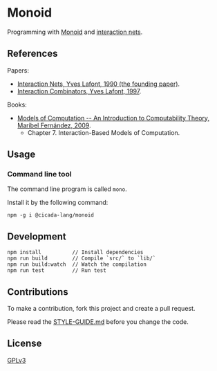 # Monoid

Programming with [Monoid](https://en.wikipedia.org/wiki/Monoid)
and [interaction nets](https://en.wikipedia.org/wiki/Interaction_nets).

## References

Papers:

- [Interaction Nets, Yves Lafont, 1990 (the founding paper)](./docs/papers/1990-interaction-nets.pdf).
- [Interaction Combinators, Yves Lafont, 1997](./docs/papers/1997-interaction-combinators.pdf).

Books:

- [Models of Computation -- An Introduction to Computability Theory, Maribel Fernández, 2009](./docs/books/models-of-computation--maribel-fernández.pdf).
  - Chapter 7. Interaction-Based Models of Computation.

## Usage

### Command line tool

The command line program is called `mono`.

Install it by the following command:

```
npm -g i @cicada-lang/monoid
```

## Development

```
npm install          // Install dependencies
npm run build        // Compile `src/` to `lib/`
npm run build:watch  // Watch the compilation
npm run test         // Run test
```

## Contributions

To make a contribution, fork this project and create a pull request.

Please read the [STYLE-GUIDE.md](STYLE-GUIDE.md) before you change the code.

## License

[GPLv3](LICENSE)
